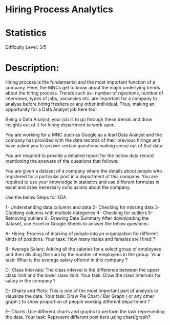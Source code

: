 # Hiring Process Analytics
# Statistics
Difficulty Level: 3/5     
# Description:
Hiring process is the fundamental and the most important function of a company. Here, the MNCs get to know about the major underlying trends about the hiring process. Trends such as- number of rejections, number of interviews, types of jobs, vacancies etc. are important for a company to analyse before hiring freshers or any other individual. Thus, making an opportunity for a Data Analyst job here too!

Being a Data Analyst, your job is to go through these trends and draw insights out of it for hiring department to work upon.

You are working for a MNC such as Google as a lead Data Analyst and the company has provided with the data records of their previous hirings and have asked you to answer certain questions making sense out of that data.

You are required to provide a detailed report for the below data record mentioning the answers of the questions that follows:

You are given a dataset of a company where the details about people who registered for a particular post in a department of this company. You are required to use your knowledge in statistics and use different formulas in excel and draw necessary conclusions about the company.

Use the below Steps for EDA

1- Understanding data columns and data
2- Checking for missing data
3- Clubbing columns with multiple categories
4- Checking for outliers
5- Removing outliers
6- Drawing Data Summary
After downloading the dataset, use Excel or Google Sheets to answer the below questions:

A- Hiring: Process of intaking of people into an organization for different kinds of positions.
Your task: How many males and females are Hired ?

B- Average Salary: Adding all the salaries for a select group of employees and then dividing the sum by the number of employees in the group.
Your task: What is the average salary offered in this company ?

C- Class Intervals: The class interval is the difference between the upper class limit and the lower class limit.
Your task: Draw the class intervals for salary in the company ?

D- Charts and Plots: This is one of the most important part of analysis to visualize the data.
Your task: Draw Pie Chart / Bar Graph ( or any other graph ) to show proportion of people working different department ?

E- Charts: Use different charts and graphs to perform the task representing the data.
Your task: Represent different post tiers using chart/graph?
